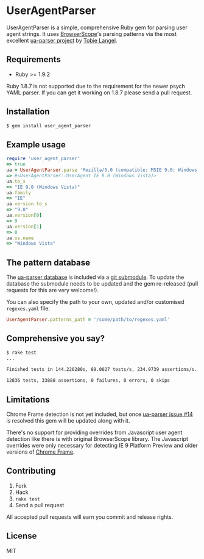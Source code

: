 # UserAgentParser

UserAgentParser is a simple, comprehensive Ruby gem for parsing user agent strings. It uses [BrowserScope](http://www.browserscope.org/)'s parsing patterns via the most excellent [ua-parser project](https://github.com/tobie/ua-parser) by [Tobie Langel](https://github.com/tobie/).

## Requirements

* Ruby >= 1.9.2

Ruby 1.8.7 is not supported due to the requirement for the newer psych YAML parser. If you can get it working on 1.8.7 please send a pull request.

## Installation

```bash
$ gem install user_agent_parser
```

## Example usage

```ruby
require 'user_agent_parser'
=> true
ua = UserAgentParser.parse 'Mozilla/5.0 (compatible; MSIE 9.0; Windows NT 6.0;)'
=> #<UserAgentParser::UserAgent IE 9.0 (Windows Vista)>
ua.to_s
=> "IE 9.0 (Windows Vista)"
ua.family
=> "IE"
ua.version.to_s
=> "9.0"
ua.version[0]
=> 9
ua.version[1]
=> 0
ua.os.name
=> "Windows Vista"
```

## The pattern database

The [ua-parser database](https://github.com/tobie/ua-parser/blob/master/regexes.yaml) is included via a [git submodule](http://help.github.com/submodules/). To update the database the submodule needs to be updated and the gem re-released (pull requests for this are very welcome!).

You can also specify the path to your own, updated and/or customised `regexes.yaml` file:

```ruby
UserAgentParser.patterns_path = '/some/path/to/regexes.yaml'
```

## Comprehensive you say?

```bash
$ rake test
...
    
Finished tests in 144.220280s, 89.0027 tests/s, 234.9739 assertions/s.

12836 tests, 33888 assertions, 0 failures, 0 errors, 0 skips
```

## Limitations

Chrome Frame detection is not yet included, but once [ua-parser issue #14](https://github.com/tobie/ua-parser/issues/14) is resolved this gem will be updated along with it.

There's no support for providing overrides from Javascript user agent detection like there is with original BrowserScope library. The Javascript overrides were only necessary for detecting IE 9 Platform Preview and older versions of [Chrome Frame](https://developers.google.com/chrome/chrome-frame/).

## Contributing

1. Fork
2. Hack
3. `rake test`
4. Send a pull request

All accepted pull requests will earn you commit and release rights.

## License

MIT
